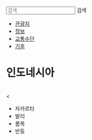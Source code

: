<html lang="ko">
<head>
  <link href="https://fonts.googleapis.com/css2?family=Noto+Sans+KR:wght@300;400&display=swap" rel="stylesheet">
  <link rel="stylesheet" type="text/css" href="style.css">
</head>
<body>
  <div class="wrap">
    <div class="intro_bg">
      <div class="header">
        <div class="searchArea">
          <form>
            <input type="search" placeholder="검색">
            <span>검색</span>
          </form>
        </div>
        <ul class="nav">
          <li><a href="#">관광지</a></li>
          <li><a href="#">정보</a></li>
          <li><a href="#">교통수단</a></li>
          <li><a href="#">기후</a></li>  
        </ul>
      </div>
      <div class="intro_text">
        <h1>인도네시아</h1>
        <br>
        <
        <ul class="amount"> 
          <li>
            <div class="contents1">자카르타</div>            
          </li>
          <li>
            <div class="contents1">발리</div>            
          </li>
          <li>
            <div class="contents1">롬복</div>           
          </li>
          <li>
            <div class="contents1">반둥</div> 
          </li>  
        </ul>
      </div>
    </div>
  </div>
</body>
</html>
